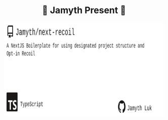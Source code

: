 <!-- built at 10/1/2024, 6:22:06 PM -->
<h1 align="center">
🎉 Jamyth Present 🎉
</h1>
<p align="center">
    <a href="https://github.com/Jamyth/next-recoil">
        <img width="1000" height="300" src="./readme.svg" />
    </a>
</p>